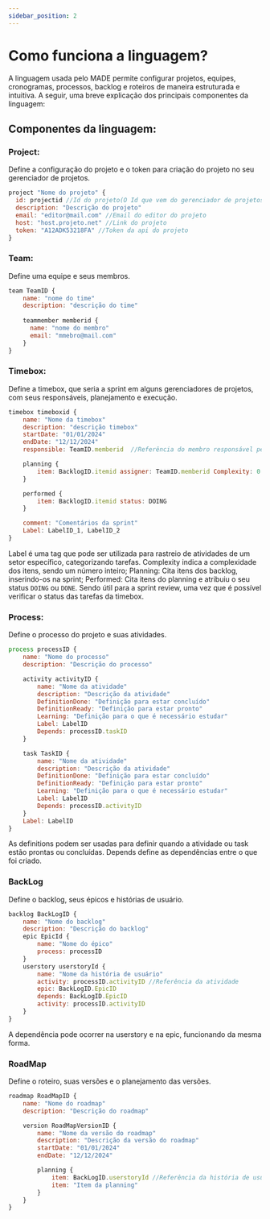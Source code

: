 ```yaml
---
sidebar_position: 2
---
```


# Como funciona a linguagem?

A linguagem usada pelo MADE permite configurar projetos, equipes, cronogramas, processos, backlog e roteiros de maneira estruturada e intuitiva. A seguir, uma breve explicação dos principais componentes da linguagem:

## Componentes da linguagem:

### Project:
Define a configuração do projeto e o token para criação do projeto no seu gerenciador de projetos.
```js
project "Nome do projeto" {
  id: projectid //Id do projeto(O Id que vem do gerenciador de projetos)
  description: "Descrição do projeto"
  email: "editor@mail.com" //Email do editor do projeto
  host: "host.projeto.net" //Link do projeto
  token: "A12ADK53218FA" //Token da api do projeto
}
```
### Team:
Define uma equipe e seus membros.
```js
team TeamID {
    name: "nome do time"
    description: "descrição do time"
    
    teammember memberid {
      name: "nome do membro" 
      email: "mmebro@mail.com"
    }
}
```

### Timebox:
Define a timebox, que seria a sprint em alguns gerenciadores de projetos, com seus responsáveis, planejamento e execução.
```js
timebox timeboxid {
    name: "Nome da timebox"
    description: "descrição timebox"
    startDate: "01/01/2024"
    endDate: "12/12/2024"
    responsible: TeamID.memberid  //Referência do membro responsável pela sprint

    planning {
        item: BacklogID.itemid assigner: TeamID.memberid Complexity: 0
    } 

    performed {
        item: BacklogID.itemid status: DOING
    }

    comment: "Comentários da sprint"
    Label: LabelID_1, LabelID_2
}
```
Label é uma tag que pode ser utilizada para rastreio de atividades de um setor específico, categorizando tarefas.
Complexity indica a complexidade dos itens, sendo um número inteiro;
Planning: Cita itens dos backlog, inserindo-os na sprint;
Performed: Cita itens do planning e atribuiu o seu status `DOING` ou `DONE`. Sendo útil para a sprint review, uma vez que é possível verificar o status das tarefas da timebox.

### Process:
Define o processo do projeto e suas atividades.
```js
process processID {
    name: "Nome do processo"
    description: "Descrição do processo"

    activity activityID {
        name: "Nome da atividade"
        description: "Descrição da atividade"
        DefinitionDone: "Definição para estar concluído"
        DefinitionReady: "Definição para estar pronto"
        Learning: "Definição para o que é necessário estudar"
        Label: LabelID
        Depends: processID.taskID
    }

    task TaskID {
        name: "Nome da atividade"
        description: "Descrição da atividade"
        DefinitionDone: "Definição para estar concluído"
        DefinitionReady: "Definição para estar pronto"
        Learning: "Definição para o que é necessário estudar"
        Label: LabelID
        Depends: processID.activityID
    }
    Label: LabelID
}
```
As definitions podem ser usadas para definir quando a atividade ou task estão prontas ou concluídas.
Depends define as dependências entre o que foi criado.

### BackLog
Define o backlog, seus épicos e histórias de usuário.
```js
backlog BackLogID {
    name: "Nome do backlog"
    description: "Descrição do backlog"
    epic EpicId {
        name: "Nome do épico"
        process: processID
    }
    userstory userstoryId {
        name: "Nome da história de usuário"
        activity: processID.activityID //Referência da atividade
        epic: BackLogID.EpicID
        depends: BackLogID.EpicID
        activity: processID.activityID
    }
}
```
A dependência pode ocorrer na userstory e na epic, funcionando da mesma forma.

### RoadMap
Define o roteiro, suas versões e o planejamento das versões.
```js
roadmap RoadMapID {
    name: "Nome do roadmap"
    description: "Descrição do roadmap"

    version RoadMapVersionID {
        name: "Nome da versão do roadmap"
        description: "Descrição da versão do roadmap"
        startDate: "01/01/2024"
        endDate: "12/12/2024"

        planning {
            item: BackLogID.userstoryId //Referência da história de usuário
            item: "Item da planning"
        }
    }
}
```